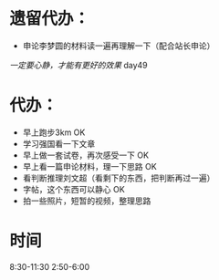 # 遗留代办：
+ 申论李梦圆的材料读一遍再理解一下（配合站长申论）

*一定要心静，才能有更好的效果*
day49
# 代办：
+ 早上跑步3km  OK
+ 学习强国看一下文章
+ 早上做一套试卷，再次感受一下    OK  
+ 早上看一篇申论材料，理一下思路   OK
+ 看判断推理刘文超（看剩下的东西，把判断再过一遍）
+ 字帖，这个东西可以静心  OK
+ 拍一些照片，短暂的视频，整理思路

# 时间
8:30-11:30
2:50-6:00
